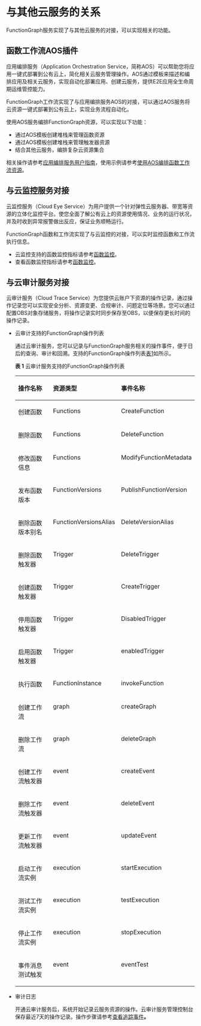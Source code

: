 # 与其他云服务的关系<a name="ZH-CN_TOPIC_0149027269"></a>

FunctionGraph服务实现了与其他云服务的对接，可以实现相关的功能。

## 函数工作流AOS插件<a name="section1567493411203"></a>

应用编排服务（Application Orchestration Service，简称AOS）可以帮助您将应用一键式部署到公有云上，简化相关云服务管理操作。AOS通过模板来描述和编排应用及相关云服务，实现自动化部署应用、创建云服务，提供E2E应用全生命周期运维管控能力。

FunctionGraph工作流实现了与应用编排服务AOS的对接，可以通过AOS服务将云资源一键式部署到公有云上，实现业务流程自动化。

使用AOS服务编排FunctionGraph资源，可以实现以下功能：

-   通过AOS模板创建堆栈来管理函数资源
-   通过AOS模板创建堆栈来管理触发器资源
-   结合其他云服务，编排复杂云资源集合

相关操作请参考[应用编排服务用户指南](https://support.huaweicloud.com/usermanual-aos/aos_01_0000.html)，使用示例请参考[使用AOS编排函数工作流资源](使用AOS编排函数工作流资源.md)。

## 与云监控服务对接<a name="section14463124559"></a>

云监控服务（Cloud Eye Service）为用户提供一个针对弹性云服务器、带宽等资源的立体化监控平台。使您全面了解公有云上的资源使用情况、业务的运行状况，并及时收到异常报警做出反应，保证业务顺畅运行。

FunctionGraph函数和工作流实现了与云监控的对接，可以实时监控函数和工作流执行信息。

-   云监控支持的函数监控指标请参考[函数监控](函数监控.md)。
-   查看函数监控指标请参考[函数监控](函数监控.md)。

## 与云审计服务对接<a name="section1660419239815"></a>

云审计服务（Cloud Trace Service）为您提供云账户下资源的操作记录，通过操作记录您可以实现安全分析、资源变更、合规审计、问题定位等场景。您可以通过配置OBS对象存储服务，将操作记录实时同步保存至OBS，以便保存更长时间的操作记录。

-   云审计支持的FunctionGraph操作列表

    通过云审计服务，您可以记录与FunctionGraph服务相关的操作事件，便于日后的查询、审计和回溯。支持的FunctionGraph操作列表[表1](#table16842010101511)如所示。

    **表 1**  云审计服务支持的FunctionGraph操作列表

    <a name="table16842010101511"></a>
    <table><thead align="left"><tr id="row1585110111519"><th class="cellrowborder" valign="top" width="33.33333333333333%" id="mcps1.2.4.1.1"><p id="p178561012151"><a name="p178561012151"></a><a name="p178561012151"></a>操作名称</p>
    </th>
    <th class="cellrowborder" valign="top" width="33.33333333333333%" id="mcps1.2.4.1.2"><p id="p178561031518"><a name="p178561031518"></a><a name="p178561031518"></a>资源类型</p>
    </th>
    <th class="cellrowborder" valign="top" width="33.33333333333333%" id="mcps1.2.4.1.3"><p id="p685910171516"><a name="p685910171516"></a><a name="p685910171516"></a>事件名称</p>
    </th>
    </tr>
    </thead>
    <tbody><tr id="row16979141084917"><td class="cellrowborder" valign="top" width="33.33333333333333%" headers="mcps1.2.4.1.1 "><p id="p1212964084919"><a name="p1212964084919"></a><a name="p1212964084919"></a>创建函数</p>
    </td>
    <td class="cellrowborder" valign="top" width="33.33333333333333%" headers="mcps1.2.4.1.2 "><p id="p121317409497"><a name="p121317409497"></a><a name="p121317409497"></a>Functions</p>
    </td>
    <td class="cellrowborder" valign="top" width="33.33333333333333%" headers="mcps1.2.4.1.3 "><p id="p8131640174913"><a name="p8131640174913"></a><a name="p8131640174913"></a>CreateFunction</p>
    </td>
    </tr>
    <tr id="row109791410174910"><td class="cellrowborder" valign="top" width="33.33333333333333%" headers="mcps1.2.4.1.1 "><p id="p713174064919"><a name="p713174064919"></a><a name="p713174064919"></a>删除函数</p>
    </td>
    <td class="cellrowborder" valign="top" width="33.33333333333333%" headers="mcps1.2.4.1.2 "><p id="p131311840164913"><a name="p131311840164913"></a><a name="p131311840164913"></a>Functions</p>
    </td>
    <td class="cellrowborder" valign="top" width="33.33333333333333%" headers="mcps1.2.4.1.3 "><p id="p1213134014491"><a name="p1213134014491"></a><a name="p1213134014491"></a>DeleteFunction</p>
    </td>
    </tr>
    <tr id="row16979810134915"><td class="cellrowborder" valign="top" width="33.33333333333333%" headers="mcps1.2.4.1.1 "><p id="p713144016497"><a name="p713144016497"></a><a name="p713144016497"></a>修改函数信息</p>
    </td>
    <td class="cellrowborder" valign="top" width="33.33333333333333%" headers="mcps1.2.4.1.2 "><p id="p16131194014498"><a name="p16131194014498"></a><a name="p16131194014498"></a>Functions</p>
    </td>
    <td class="cellrowborder" valign="top" width="33.33333333333333%" headers="mcps1.2.4.1.3 "><p id="p12131144044916"><a name="p12131144044916"></a><a name="p12131144044916"></a>ModifyFunctionMetadata</p>
    </td>
    </tr>
    <tr id="row16981181034920"><td class="cellrowborder" valign="top" width="33.33333333333333%" headers="mcps1.2.4.1.1 "><p id="p1013110402496"><a name="p1013110402496"></a><a name="p1013110402496"></a>发布函数版本</p>
    </td>
    <td class="cellrowborder" valign="top" width="33.33333333333333%" headers="mcps1.2.4.1.2 "><p id="p1413164011494"><a name="p1413164011494"></a><a name="p1413164011494"></a>FunctionVersions</p>
    </td>
    <td class="cellrowborder" valign="top" width="33.33333333333333%" headers="mcps1.2.4.1.3 "><p id="p20131114010499"><a name="p20131114010499"></a><a name="p20131114010499"></a>PublishFunctionVersion</p>
    </td>
    </tr>
    <tr id="row14981910164915"><td class="cellrowborder" valign="top" width="33.33333333333333%" headers="mcps1.2.4.1.1 "><p id="p20131194064912"><a name="p20131194064912"></a><a name="p20131194064912"></a>删除函数版本别名</p>
    </td>
    <td class="cellrowborder" valign="top" width="33.33333333333333%" headers="mcps1.2.4.1.2 "><p id="p71311140164918"><a name="p71311140164918"></a><a name="p71311140164918"></a>FunctionVersionsAlias</p>
    </td>
    <td class="cellrowborder" valign="top" width="33.33333333333333%" headers="mcps1.2.4.1.3 "><p id="p181311240124912"><a name="p181311240124912"></a><a name="p181311240124912"></a>DeleteVersionAlias</p>
    </td>
    </tr>
    <tr id="row1698118101494"><td class="cellrowborder" valign="top" width="33.33333333333333%" headers="mcps1.2.4.1.1 "><p id="p1313194084913"><a name="p1313194084913"></a><a name="p1313194084913"></a>删除函数触发器</p>
    </td>
    <td class="cellrowborder" valign="top" width="33.33333333333333%" headers="mcps1.2.4.1.2 "><p id="p5131154064916"><a name="p5131154064916"></a><a name="p5131154064916"></a>Trigger</p>
    </td>
    <td class="cellrowborder" valign="top" width="33.33333333333333%" headers="mcps1.2.4.1.3 "><p id="p1131640104913"><a name="p1131640104913"></a><a name="p1131640104913"></a>DeleteTrigger</p>
    </td>
    </tr>
    <tr id="row11981310104912"><td class="cellrowborder" valign="top" width="33.33333333333333%" headers="mcps1.2.4.1.1 "><p id="p121318408496"><a name="p121318408496"></a><a name="p121318408496"></a>创建函数触发器</p>
    </td>
    <td class="cellrowborder" valign="top" width="33.33333333333333%" headers="mcps1.2.4.1.2 "><p id="p131316401498"><a name="p131316401498"></a><a name="p131316401498"></a>Trigger</p>
    </td>
    <td class="cellrowborder" valign="top" width="33.33333333333333%" headers="mcps1.2.4.1.3 "><p id="p9131194010498"><a name="p9131194010498"></a><a name="p9131194010498"></a>CreateTrigger</p>
    </td>
    </tr>
    <tr id="row12981710154917"><td class="cellrowborder" valign="top" width="33.33333333333333%" headers="mcps1.2.4.1.1 "><p id="p15131740134914"><a name="p15131740134914"></a><a name="p15131740134914"></a>停用函数触发器</p>
    </td>
    <td class="cellrowborder" valign="top" width="33.33333333333333%" headers="mcps1.2.4.1.2 "><p id="p1913124014491"><a name="p1913124014491"></a><a name="p1913124014491"></a>Trigger</p>
    </td>
    <td class="cellrowborder" valign="top" width="33.33333333333333%" headers="mcps1.2.4.1.3 "><p id="p1613184054913"><a name="p1613184054913"></a><a name="p1613184054913"></a>DisabledTrigger</p>
    </td>
    </tr>
    <tr id="row151861337134920"><td class="cellrowborder" valign="top" width="33.33333333333333%" headers="mcps1.2.4.1.1 "><p id="p1413114019493"><a name="p1413114019493"></a><a name="p1413114019493"></a>启用函数触发器</p>
    </td>
    <td class="cellrowborder" valign="top" width="33.33333333333333%" headers="mcps1.2.4.1.2 "><p id="p71314405491"><a name="p71314405491"></a><a name="p71314405491"></a>Trigger</p>
    </td>
    <td class="cellrowborder" valign="top" width="33.33333333333333%" headers="mcps1.2.4.1.3 "><p id="p14131134084914"><a name="p14131134084914"></a><a name="p14131134084914"></a>enabledTrigger</p>
    </td>
    </tr>
    <tr id="row2981310144914"><td class="cellrowborder" valign="top" width="33.33333333333333%" headers="mcps1.2.4.1.1 "><p id="p71312406494"><a name="p71312406494"></a><a name="p71312406494"></a>执行函数</p>
    </td>
    <td class="cellrowborder" valign="top" width="33.33333333333333%" headers="mcps1.2.4.1.2 "><p id="p18131640124919"><a name="p18131640124919"></a><a name="p18131640124919"></a>FunctionInstance</p>
    </td>
    <td class="cellrowborder" valign="top" width="33.33333333333333%" headers="mcps1.2.4.1.3 "><p id="p1213120404495"><a name="p1213120404495"></a><a name="p1213120404495"></a>invokeFunction</p>
    </td>
    </tr>
    <tr id="row68511104151"><td class="cellrowborder" valign="top" width="33.33333333333333%" headers="mcps1.2.4.1.1 "><p id="p15385101331515"><a name="p15385101331515"></a><a name="p15385101331515"></a>创建工作流</p>
    </td>
    <td class="cellrowborder" valign="top" width="33.33333333333333%" headers="mcps1.2.4.1.2 "><p id="p18385131321516"><a name="p18385131321516"></a><a name="p18385131321516"></a>graph</p>
    </td>
    <td class="cellrowborder" valign="top" width="33.33333333333333%" headers="mcps1.2.4.1.3 "><p id="p7385313131518"><a name="p7385313131518"></a><a name="p7385313131518"></a>createGraph</p>
    </td>
    </tr>
    <tr id="row5855105159"><td class="cellrowborder" valign="top" width="33.33333333333333%" headers="mcps1.2.4.1.1 "><p id="p0385111331512"><a name="p0385111331512"></a><a name="p0385111331512"></a>删除工作流</p>
    </td>
    <td class="cellrowborder" valign="top" width="33.33333333333333%" headers="mcps1.2.4.1.2 "><p id="p16385191316150"><a name="p16385191316150"></a><a name="p16385191316150"></a>graph</p>
    </td>
    <td class="cellrowborder" valign="top" width="33.33333333333333%" headers="mcps1.2.4.1.3 "><p id="p2385713171512"><a name="p2385713171512"></a><a name="p2385713171512"></a>deleteGraph</p>
    </td>
    </tr>
    <tr id="row108531019157"><td class="cellrowborder" valign="top" width="33.33333333333333%" headers="mcps1.2.4.1.1 "><p id="p1385111361512"><a name="p1385111361512"></a><a name="p1385111361512"></a>创建工作流触发器</p>
    </td>
    <td class="cellrowborder" valign="top" width="33.33333333333333%" headers="mcps1.2.4.1.2 "><p id="p538511314154"><a name="p538511314154"></a><a name="p538511314154"></a>event</p>
    </td>
    <td class="cellrowborder" valign="top" width="33.33333333333333%" headers="mcps1.2.4.1.3 "><p id="p17385161311151"><a name="p17385161311151"></a><a name="p17385161311151"></a>createEvent</p>
    </td>
    </tr>
    <tr id="row6857102152"><td class="cellrowborder" valign="top" width="33.33333333333333%" headers="mcps1.2.4.1.1 "><p id="p173851913101513"><a name="p173851913101513"></a><a name="p173851913101513"></a>删除工作流触发器</p>
    </td>
    <td class="cellrowborder" valign="top" width="33.33333333333333%" headers="mcps1.2.4.1.2 "><p id="p15385151318151"><a name="p15385151318151"></a><a name="p15385151318151"></a>event</p>
    </td>
    <td class="cellrowborder" valign="top" width="33.33333333333333%" headers="mcps1.2.4.1.3 "><p id="p1038517131152"><a name="p1038517131152"></a><a name="p1038517131152"></a>deleteEvent</p>
    </td>
    </tr>
    <tr id="row158561041510"><td class="cellrowborder" valign="top" width="33.33333333333333%" headers="mcps1.2.4.1.1 "><p id="p638761371516"><a name="p638761371516"></a><a name="p638761371516"></a>更新工作流触发器</p>
    </td>
    <td class="cellrowborder" valign="top" width="33.33333333333333%" headers="mcps1.2.4.1.2 "><p id="p53878136157"><a name="p53878136157"></a><a name="p53878136157"></a>event</p>
    </td>
    <td class="cellrowborder" valign="top" width="33.33333333333333%" headers="mcps1.2.4.1.3 "><p id="p5387101381516"><a name="p5387101381516"></a><a name="p5387101381516"></a>updateEvent</p>
    </td>
    </tr>
    <tr id="row28515100158"><td class="cellrowborder" valign="top" width="33.33333333333333%" headers="mcps1.2.4.1.1 "><p id="p1338710132159"><a name="p1338710132159"></a><a name="p1338710132159"></a>启动工作流实例</p>
    </td>
    <td class="cellrowborder" valign="top" width="33.33333333333333%" headers="mcps1.2.4.1.2 "><p id="p138718138158"><a name="p138718138158"></a><a name="p138718138158"></a>execution</p>
    </td>
    <td class="cellrowborder" valign="top" width="33.33333333333333%" headers="mcps1.2.4.1.3 "><p id="p1838741320157"><a name="p1838741320157"></a><a name="p1838741320157"></a>startExecution</p>
    </td>
    </tr>
    <tr id="row68591041516"><td class="cellrowborder" valign="top" width="33.33333333333333%" headers="mcps1.2.4.1.1 "><p id="p17387191314159"><a name="p17387191314159"></a><a name="p17387191314159"></a>测试工作流实例</p>
    </td>
    <td class="cellrowborder" valign="top" width="33.33333333333333%" headers="mcps1.2.4.1.2 "><p id="p63871413201515"><a name="p63871413201515"></a><a name="p63871413201515"></a>execution</p>
    </td>
    <td class="cellrowborder" valign="top" width="33.33333333333333%" headers="mcps1.2.4.1.3 "><p id="p1538791314154"><a name="p1538791314154"></a><a name="p1538791314154"></a>testExecution</p>
    </td>
    </tr>
    <tr id="row1885201011152"><td class="cellrowborder" valign="top" width="33.33333333333333%" headers="mcps1.2.4.1.1 "><p id="p5387131351517"><a name="p5387131351517"></a><a name="p5387131351517"></a>停止工作流实例</p>
    </td>
    <td class="cellrowborder" valign="top" width="33.33333333333333%" headers="mcps1.2.4.1.2 "><p id="p113871213171516"><a name="p113871213171516"></a><a name="p113871213171516"></a>execution</p>
    </td>
    <td class="cellrowborder" valign="top" width="33.33333333333333%" headers="mcps1.2.4.1.3 "><p id="p14387101351518"><a name="p14387101351518"></a><a name="p14387101351518"></a>stopExecution</p>
    </td>
    </tr>
    <tr id="row685181091515"><td class="cellrowborder" valign="top" width="33.33333333333333%" headers="mcps1.2.4.1.1 "><p id="p2387171310158"><a name="p2387171310158"></a><a name="p2387171310158"></a>事件消息测试触发</p>
    </td>
    <td class="cellrowborder" valign="top" width="33.33333333333333%" headers="mcps1.2.4.1.2 "><p id="p1838710134157"><a name="p1838710134157"></a><a name="p1838710134157"></a>event</p>
    </td>
    <td class="cellrowborder" valign="top" width="33.33333333333333%" headers="mcps1.2.4.1.3 "><p id="p1738781319157"><a name="p1738781319157"></a><a name="p1738781319157"></a>eventTest</p>
    </td>
    </tr>
    </tbody>
    </table>


-   审计日志

    开通云审计服务后，系统开始记录云服务资源的操作。云审计服务管理控制台保存最近7天的操作记录。操作步骤请参考[查看追踪事件](https://support.huaweicloud.com/qs-cts/cts_02_0002.html)**。**


